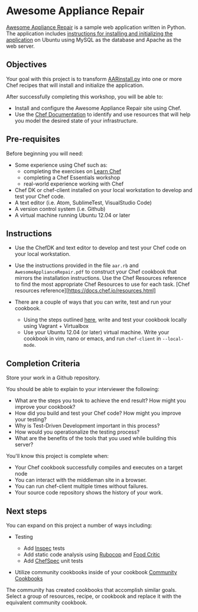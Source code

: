 # Awesome Appliance Repair

[Awesome Appliance Repair](https://github.com/learnchef/Awesome-Appliance-Repair) is a sample web application written in Python.  The application includes [instructions for installing and initializing the application](https://github.com/learnchef/Awesome-Appliance-Repair/blob/master/AARinstall.py) on Ubuntu using MySQL as the database and Apache as the web server.

## Objectives

Your goal with this project is to transform [AARinstall.py](https://github.com/learnchef/Awesome-Appliance-Repair/blob/master/AARinstall.py) into one or more Chef recipes that will install and initialize the application.

After successfully completing this workshop, you will be able to:

* Install and configure the Awesome Appliance Repair site using Chef.
* Use the [Chef Documentation](http://docs.chef.io) to identify and use resources that will help you model the desired state of your infrastructure.


## Pre-requisites

Before beginning you will need:

* Some experience using Chef such as:
  * completing the exercises on [Learn Chef](http://learn.chef.io/tutorials)
  * completing a Chef Essentials workshop
  * real-world experience working with Chef
* Chef DK or chef-client installed on your local workstation to develop and test your Chef code.
* A text editor (i.e. Atom, SublimeTest, VisualStudio Code)
* A version control system (i.e. Github)
* A virtual machine running Ubuntu 12.04 or later

## Instructions

* Use the ChefDK and text editor to develop and test your Chef code on your local workstation.
* Use the instructions provided in the file `aar.rb` and `AwesomeApplianceRepair.pdf` to construct your Chef cookbook that mirrors the installation instructions. Use the Chef Resources reference to find the most appropriate Chef Resources to use for each task. [Chef resources reference][https://docs.chef.io/resources.html]

* There are a couple of ways that you can write, test and run your cookbook.
  * Using the steps outlined [here](https://learn.chef.io/tutorials/local-development/ubuntu/), write and test your cookbook locally using Vagrant + Virtualbox
  * Use your Ubuntu 12.04 (or later) virtual machine. Write your cookbook in vim, nano or emacs, and run `chef-client` in `--local-mode`.

## Completion Criteria

  Store your work in a Github repository.

  You should be able to explain to your interviewer the following:

  * What are the steps you took to achieve the end result? How might you improve your cookbook?
  * How did you build and test your Chef code? How might you improve your testing?
  * Why is Test-Driven Development important in this process?
  * How would you operationalize the testing process?
  * What are the benefits of the tools that you used while building this server?

  You'll know this project is complete when:

  * Your Chef cookbook successfully compiles and executes on a target node
  * You can interact with the middleman site in a browser.
  * You can run chef-client multiple times without failures.
  * Your source code repository shows the history of your work.

## Next steps

  You can expand on this project a number of ways including:

  * Testing
    * Add [Inspec](http://inspec.io/) tests
    * Add static code analysis using [Rubocop](https://github.com/bbatsov/rubocop) and [Food Critic](foodcritic.io)
    * Add [ChefSpec](http://sethvargo.github.io/chefspec/) unit tests

  * Utilize community cookbooks inside of your cookbook [Community Cookbooks](http://supermarket.chef.io)

  The community has created cookbooks that accomplish similar goals. Select a group of resources, recipe, or cookbook and replace it with the equivalent community cookbook.
